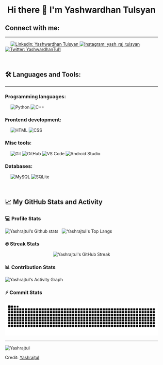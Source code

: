 <h1 align="center"> Hi there 👋 I'm Yashwardhan Tulsyan </h1>

<!--
**Yashrajtul/Yashrajtul** is a ✨ _special_ ✨ repository because its `README.md` (this file) appears on your GitHub profile.

Here are some ideas to get you started:

- 🔭 I’m currently working on ...
- 🌱 I’m currently learning ...
- 👯 I’m looking to collaborate on ...
- 🤔 I’m looking for help with ...
- 💬 Ask me about ...
- 📫 How to reach me: ...
- 😄 Pronouns: ...
- ⚡ Fun fact: ...
-->

## Connect with me:
---------------

&emsp;
<a href="https://www.linkedin.com/in/yashwardhan-tulsyan-b0670b219/">
  ![Linkedin: Yashwardhan Tulsyan](https://img.shields.io/badge/-Yashwardhan%20Tulsyan-blue?style=flat-square&logo=Linkedin&logoColor=white)
</a>
<a href="https://www.instagram.com/yash_raj_tulsyan/">
  ![Instagram: yash_raj_tulsyan](https://img.shields.io/badge/-yash__raj__tulsyan-000?&logo=Instagram)
</a>
<a href="https://twitter.com/YashwardhanTul1">
  ![Twitter: YashwardhanTul1](https://img.shields.io/badge/-Yashwardhan%20Tulsyan-000?&logo=X)
</a>

&emsp;

## 🛠️ Languages and Tools:
------------------
### Programming languages:
&emsp;
![Python](https://img.shields.io/badge/-Python-000?&logo=Python)
![C++](https://img.shields.io/badge/-C++-000?&logo=C)

### Frontend development:
&emsp;
![HTML](https://img.shields.io/badge/-HTML-000?&logo=HTML5)
![CSS](https://img.shields.io/badge/-CSS-000?&logo=CSS3)

### Misc tools:
&emsp;
![Git](https://img.shields.io/badge/-Git-000?&logo=Git)
![GitHub](https://img.shields.io/badge/-GitHub-000?&logo=GitHub)
![VS Code](https://img.shields.io/badge/-VS%20Code-000?&logo=Visual-Studio-Code)
![Android Studio](https://img.shields.io/badge/-Android%20Studio-000?&logo=Android-Studio)


### Databases:
&emsp;
![MySQL](https://img.shields.io/badge/-MySQL-000?&logo=MySQL)
![SQLite](https://img.shields.io/badge/-SQLite-000?&logo=SQLite)


&emsp;

## 📈 My GitHub Stats and Activity

### 💻 Profile Stats

<p align "center">
  <img alt="Yashrajtul's Github stats" src="https://github-readme-stats.vercel.app/api?username=Yashrajtul&theme=radical&show_icons=true" />
&nbsp 
  <img alt="Yashrajtul's Top Langs" src="https://github-readme-stats.vercel.app/api/top-langs/?username=Yashrajtul&layout=compact&theme=radical" />
</p>

### 🔥 Streak Stats

<p align="center"><img alt="Yashrajtul's GitHub Streak" src="https://github-readme-streak-stats.herokuapp.com?user=Yashrajtul&theme=tokyonight_duo" /></p>

### 📊 Contribution Stats

<img alt="Yashrajtul's Activity Graph" src="https://github-readme-activity-graph.cyclic.app/graph/?username=Yashrajtul&bg_color=1F222E&color=F8D866&line=F85D7F&point=FFFFFF&hide_border=true" />

### ⚡ Commit Stats

<p align="center">
<picture>
  <source media="(prefers-color-scheme: dark)" srcset="https://github.com/Yashrajtul/Yashrajtul/blob/output/github-snake-dark.svg">
  <source media="(prefers-color-scheme: light)" srcset="https://github.com/Yashrajtul/Yashrajtul/blob/output/github-snake-dark.svg">
  <img alt="github-snake" src="https://github.com/Yashrajtul/Yashrajtul/blob/output/github-snake-dark.svg">
</picture>
</p>

------
<p align="left"> <img src="https://komarev.com/ghpvc/?username=Yashrajtul&label=Profile%20views&color=0e75b6&style=for-the-badge" alt="Yashrajtul" /> </p>

Credit: [Yashrajtul](https://github.com/Yashrajtul)


